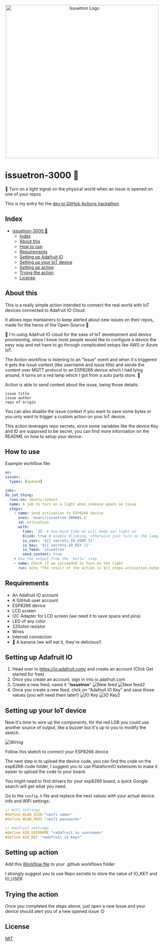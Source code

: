 <p align="center">
<img src="https://github.com/mxarc/issuetron-3000/blob/master/logo.png" width="500" title="Issuetron Logo">
</p>

# issuetron-3000 🚨

🚨 Turn on a light signal on the physical world when an issue is opened on one of your repos

This is my entry for the [dev.to GitHub Actions hackathon](https://dev.to/devteam/announcing-the-github-actions-hackathon-on-dev-3ljn)

## Index

- [issuetron-3000 🚨](#issuetron-3000-)
  - [Index](#index)
  - [About this](#about-this)
  - [How to use](#how-to-use)
  - [Requirements](#requirements)
  - [Setting up Adafruit IO](#setting-up-adafruit-io)
  - [Setting up your IoT device](#setting-up-your-iot-device)
  - [Setting up action](#setting-up-action)
  - [Trying the action](#trying-the-action)
  - [License](#license)

## About this

This is a really simple action intended to connect the real world with IoT devices connected to Adafruit IO Cloud.

It allows repo mantainers to keep alerted about new issues on their repos, made for the heros of the Open-Source 💙

🔧 I'm using Adafruit IO cloud for the ease of IoT development and device provisioning, since I know most people would like to configure a device the easy way and not have to go through complicated setups like AWS or Azure IoT.

The Action workflow is listening to an "Issue" event and when it's triggered it gets the issue context (like username and issue title) and sends the content over MQTT protocol to an ESP8266 device which I had lying around, it turns on a red lamp which I got from a auto parts store. 🚨

Action is able to send context about the issue, being those details:

    issue title
    issue author
    repo of origin

You can also disable the issue context if you want to save some bytes or you only want to trigger a custom action on your IoT device.

This action leverages repo secrets, since some variables like the device Key and ID are supposed to be secret, you can find more information on the README on how to setup your device.

## How to use

Example workflow file:

```yml
on:
issues:
  types: [opened]

jobs:
do_iot_thing:
  runs-on: ubuntu-latest
  name: A job to turn on a light when someone opens an issue
  steps:
    - name: Send activation to ESP8266 device
      uses: 'mxarc/issuetron-3000@1.1'
      id: activation
      with:
        time: '15' # how much time we will keep our light on
        blink: true # enable blinking, otherwise just turn on the lamp
        io_user: '${{ secrets.IO_USER }}'
        io_key: '${{ secrets.IO_KEY }}'
        io_feed: 'issuetron'
        send_context: true
    # Use the output from the `hello` step
    - name: Check if we succeeded to turn on the light
      run: echo "The result of the action is ${{ steps.activation.outputs.success }}"
```

## Requirements

- An Adafruit IO account
- A GitHub user account
- ESP8266 device
- LCD screen
- I2C Adapter for LCD screen (we need it to save space and pins)
- LED of any color
- 220ohm resistor
- Wires
- Internet connection
- 🍌 A banana (we will eat it, they're delicious!)

## Setting up Adafruit IO

1. Head over to <https://io.adafruit.com/> and create an account (Click Get started for free)
2. Once you create an account, sign in into io.adafruit.com
3. Create a new feed, name it "**issuetron**"
   ![New feed](screens/newfeed.png)
   ![New feed2](screens/newfeed2.png)
4. Once you create a new feed, click on "Adafruit IO Key" and save those values (you will need them later!)
   ![IO Key](screens/iokey.png)
   ![IO Key2](screens/iokey2.png)

## Setting up your IoT device

Now it's time to wire up the components, for the red LGB you could use another source of output, like a buzzer but it's up to you to modify the sketch.

![Wiring](sketch.png)

Follow this sketch to connect your ESP8266 device

The next step is to upload the device code, you can find the code on the esp8266-code folder, I suggest you to use PlataformIO extension to make it easier to upload the code to your board.

You might need to find drivers for your esp8266 board, a quick Google search will get what you need.

Go to the `config.h` file and replace the next values with your actual device info and WiFi settings:

```c
// WiFi Settings
#define WLAN_SSID "<wifi name>"
#define WLAN_PASS "<wifi password>"

// Adafruit settings
#define AIO_USERNAME "<adafruit io username>"
#define AIO_KEY "<adafruit io key>"
```

## Setting up action

Add this [Workflow file](#how-to-use) to your .github workflows folder

I strongly suggest you to use Repo secrets to store the value of IO_KEY and IO_USER

## Trying the action

Once you completed the steps above, just open a new Issue and your device should alert you of a new opened issue :D

## License

[MIT](LICENSE)
